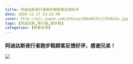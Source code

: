 ```yaml
---
title: 阿迪达斯夜行者跑步鞋顾客反馈好评
date: 2020-12-17 23:22:48
cover: http://pic.yupoo.com/ptbxcp/49ba0533/13546a2a.jpg
tags: [阿迪达斯,夜行者,跑步鞋]
categories: [顾客反馈]
---
```


###  阿迪达斯夜行者跑步鞋顾客反馈好评，感谢兄弟！
![](http://pic.yupoo.com/ptbxcp/49ba0533/13546a2a.jpg)
